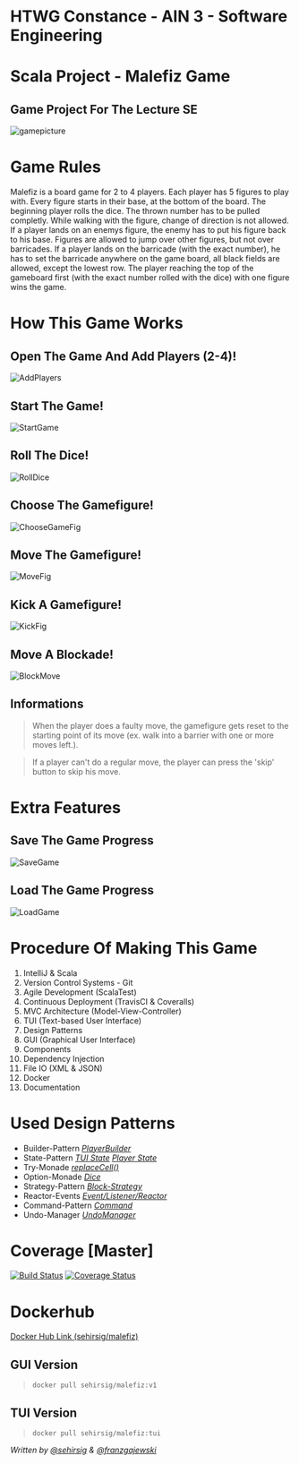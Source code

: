 # HTWG Constance - AIN 3 - Software Engineering
# Scala Project - Malefiz Game
## Game Project For The Lecture SE

![gamepicture](https://user-images.githubusercontent.com/81407658/114448533-f96ce480-9bd3-11eb-93a7-74dc0941f6c1.jpg)


# Game Rules
Malefiz is a board game for 2 to 4 players. Each player has 5 figures to play with. Every figure starts in their base, at the bottom of the board. The beginning player rolls the dice. The thrown number has to be pulled completly. While walking with the figure, change of direction is not allowed. If a player lands on an enemys figure, the enemy has to put his figure back to his base. Figures are allowed to jump over other figures, but not over barricades. If a player lands on the barricade (with the exact number), he has to set the barricade anywhere on the game board, all black fields are allowed, except the lowest row. The player reaching the top of the gameboard first (with the exact number rolled with the dice) with one figure wins the game.

# How This Game Works
## Open The Game And Add Players (2-4)!
![AddPlayers](https://media1.giphy.com/media/08wXVjeDiLUJRTpbmT/giphy.gif)
## Start The Game!

![StartGame](https://media0.giphy.com/media/TtQEBzPCN0VPwfuYsy/giphy.gif)
## Roll The Dice!
![RollDice](https://media1.giphy.com/media/sOmkUSZknIfG7oPllP/giphy.gif)
## Choose The Gamefigure!
![ChooseGameFig](https://media4.giphy.com/media/jwDEbzvgWz9KhIOI2U/giphy.gif)
## Move The Gamefigure!
![MoveFig](https://media1.giphy.com/media/OIl7bsl0qQZ3ohONdW/giphy.gif)
## Kick A Gamefigure!
![KickFig](https://media0.giphy.com/media/EtHxH94U4jjW3dsG9D/giphy.gif)
## Move A Blockade!
![BlockMove](https://media2.giphy.com/media/PBaipOQTlGIAIwcd6U/giphy.gif)

## Informations
> When the player does a faulty move, the gamefigure gets reset to the starting point of its move (ex. walk into a barrier with one or more moves left.).

> If a player can't do a regular move, the player can press the 'skip' button to skip his move.

# Extra Features
## Save The Game Progress
![SaveGame](https://media3.giphy.com/media/idnf5TMhaVC5So1MSj/giphy.gif)
## Load The Game Progress
![LoadGame](https://media2.giphy.com/media/J7sybAKJ3JTQit5aQS/giphy.gif)

# Procedure Of Making This Game

 1. IntelliJ & Scala
 2. Version Control Systems - Git
 3. Agile Development (ScalaTest)
 4. Continuous Deployment (TravisCI & Coveralls)
 5. MVC Architecture (Model-View-Controller)
 6. TUI (Text-based User Interface)
 7. Design Patterns
 8. GUI (Graphical User Interface)
 9. Components
 10. Dependency Injection
 11. File IO (XML & JSON)
 12. Docker 
 13. Documentation


# Used Design Patterns
* Builder-Pattern *[PlayerBuilder](https://github.com/franzgajewski/malefiz/blob/master/src/main/scala/de/htwg/se/malefiz/model/playerComponent/PlayerBuilder.scala)*
* State-Pattern [*TUI State*](https://github.com/franzgajewski/malefiz/blob/master/src/main/scala/de/htwg/se/malefiz/aview/TUIState.scala)  [*Player State*](https://github.com/franzgajewski/malefiz/blob/master/src/main/scala/de/htwg/se/malefiz/controller/controllerComponent/PlayerState.scala)
* Try-Monade [*replaceCell()*](https://github.com/franzgajewski/malefiz/blob/master/src/main/scala/de/htwg/se/malefiz/model/gameboardComponent/gameboardBaseImpl/Gameboard.scala#L132)
* Option-Monade [*Dice*](https://github.com/franzgajewski/malefiz/blob/master/src/main/scala/de/htwg/se/malefiz/model/gameboardComponent/gameboardBaseImpl/Dice.scala)
* Strategy-Pattern [*Block-Strategy*](https://github.com/franzgajewski/malefiz/blob/master/src/main/scala/de/htwg/se/malefiz/util/BlockStrategy.scala)
* Reactor-Events [*Event/Listener/Reactor*](https://github.com/franzgajewski/malefiz/blob/master/src/main/scala/de/htwg/se/malefiz/controller/controllerComponent/ControllerInterface.scala#L131)
* Command-Pattern [*Command*](https://github.com/franzgajewski/malefiz/blob/master/src/main/scala/de/htwg/se/malefiz/util/Command.scala)
* Undo-Manager [*UndoManager*](https://github.com/franzgajewski/malefiz/blob/master/src/main/scala/de/htwg/se/malefiz/util/UndoManager.scala)
# Coverage [Master]
[![Build Status](https://travis-ci.org/franzgajewski/malefiz.svg?branch=development&kill_cache=1)](https://travis-ci.org/franzgajewski/malefiz) [![Coverage Status](https://coveralls.io/repos/github/franzgajewski/malefiz/badge.svg?branch=development&kill_cache=1)](https://coveralls.io/github/franzgajewski/malefiz?branch=development&kill_cache=1)

# Dockerhub
[Docker Hub Link (sehirsig/malefiz)](https://hub.docker.com/r/sehirsig/malefiz)
## GUI Version
> `docker pull sehirsig/malefiz:v1`

## TUI Version
> `docker pull sehirsig/malefiz:tui`


*Written by [@sehirsig](https://github.com/sehirsig/) & [@franzgajewski](https://github.com/franzgajewski/)*

